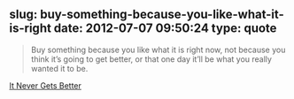 slug: buy-something-because-you-like-what-it-is-right
date: 2012-07-07 09:50:24
type: quote
---

> Buy something because you like what it is right now, not because you think it’s going to get better, or that one day it’ll be what you really wanted it to be.

[It Never Gets Better](http://www.buzzfeed.com/mattbuchanan/it-never-gets-better)
